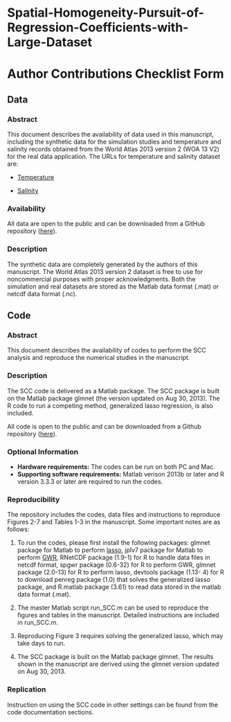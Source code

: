 # Spatial-Homogeneity-Pursuit-of-Regression-Coefficients-with-Large-Dataset

# Author Contributions Checklist Form

## Data

### Abstract 

This document describes the availability of data used in this manuscript, including the synthetic data for the simulation studies and temperature and salinity records obtained from the World Atlas 2013 version 2 (WOA 13 V2) for the real data application. The URLs for temperature and salinity dataset are:

* [Temperature](https://data.nodc.noaa.gov/thredds/catalog/woa/WOA13/DATAv2/temperature/netcdf/decav/0.25/catalog.html?dataset=woa/WOA13/DATAv2/temperature/netcdf/decav/0.25/woa13_decav_t00_04v2.nc)

* [Salinity](https://data.nodc.noaa.gov/thredds/catalog/woa/WOA13/DATAv2/salinity/netcdf/decav/0.25/catalog.html?dataset=woa/WOA13/DATAv2/salinity/netcdf/decav/0.25/woa13_decav_s00_04v2.nc)

### Availability 

All data are open to the public and can be downloaded from a GitHub repository ([here](https://github.com/furong-tamu/Supplementary-files-for-SCC)). 

### Description

The synthetic data are completely generated by the authors of this manuscript. The World Atlas 2013 version 2 dataset is free to use for noncommercial purposes with proper acknowledgments. Both the simulation and real datasets are stored as the Matlab data format (.mat) or netcdf data format (.nc).

## Code

### Abstract

This document describes the availability of codes to perform the SCC analysis and reproduce the numerical studies in the manuscript.

### Description 

The SCC code is delivered as a Matlab package. The SCC package is built on the Matlab package glmnet (the version updated on Aug 30, 2013). The R code to run a competing method, generalized lasso regression, is also included.

All code is open to the public and can be downloaded from a Github repository ([here](https://github.com/furong-tamu/Supplementary-files-for-SCC)).

### Optional Information

* **Hardware requirements:** The codes can be run on both PC and Mac.
* **Supporting software requirements:** Matlab verison 2013b or later and R version 3.3.3 or later are required to run the codes.

### Reproducibility 

The repository includes the codes, data files and instructions to reproduce Figures 2-7 and Tables 1-3 in the manuscript. Some important notes are as follows:

1. To run the codes, please first install the following packages: glmnet package for Matlab to perform [lasso](https://web.stanford.edu/~hastie/glmnet_matlab/download.html), jplv7 package for Matlab to perform [GWR](http://www.spatial-econometrics.com), RNetCDF package (1.9-1) for R to handle data files in netcdf format, spgwr package (0.6-32) for R to perform GWR, glmnet package (2.0-13) for R to perform lasso, devtools package (1.13- 4) for R to download penreg package (1.0) that solves the generalized lasso package, and R.matlab package (3.61) to read data stored in the matlab data format (.mat).

2. The master Matlab script run_SCC.m can be used to reproduce the figures and tables in the manuscript. Detailed instructions are included in run_SCC.m.

3. Reproducing Figure 3 requires solving the generalized lasso, which may take days to run.

4. The SCC package is built on the Matlab package glmnet. The results shown in the manuscript are derived using the glmnet version updated on Aug 30, 2013.

### Replication 

Instruction on using the SCC code in other settings can be found from the code documentation sections.
